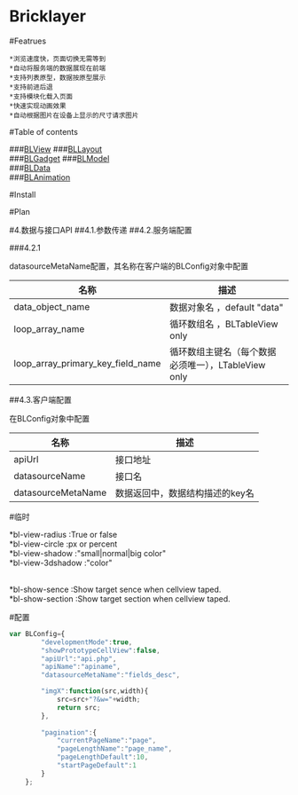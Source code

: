Bricklayer
===================

#Featrues

	*浏览速度快，页面切换无需等到   
	*自动将服务端的数据展现在前端   
	*支持列表原型，数据按原型展示  
	*支持前进后退  
	*支持模块化载入页面  
	*快速实现动画效果  
	*自动根据图片在设备上显示的尺寸请求图片  


#Table of contents  

###[BLView](https://github.com/Colormark/Bricklayer/blob/master/BLView.md "Document") 
###[BLLayout](https://github.com/Colormark/Bricklayer/blob/master/BLLayout.md "Document")  
###[BLGadget](https://github.com/Colormark/Bricklayer/blob/master/BLGadget.md "Document")
###[BLModel](https://github.com/Colormark/Bricklayer/blob/master/BLModel.md "Document")  
###[BLData](https://github.com/Colormark/Bricklayer/blob/master/BLData.md "Document")  
###[BLAnimation](https://github.com/Colormark/Bricklayer/blob/master/BLAnimation.md "Document")    
	
#Install

#Plan







#4.数据与接口API
##4.1.参数传递
##4.2.服务端配置

###4.2.1

datasourceMetaName配置，其名称在客户端的BLConfig对象中配置

名称  | 描述
------------- | -------------
  data_object_name                | 数据对象名 ，default "data"
  loop_array_name        | 循环数组名  ，BLTableView only
  loop_array_primary_key_field_name    | 循环数组主键名（每个数据必须唯一），LTableView only
  

##4.3.客户端配置

在BLConfig对象中配置  

名称  | 描述
------------- | -------------
  apiUrl                | 接口地址
  datasourceName        | 接口名
  datasourceMetaName    | 数据返回中，数据结构描述的key名



#临时

*bl-view-radius 						:True or false<br>
*bl-view-circle 						:px or percent<br>
*bl-view-shadow 						:"small|normal|big color" <br>
*bl-view-3dshadow 					:"color"<br><br>

*bl-show-sence                  		:Show target sence when cellview taped.<br>
*bl-show-section                		:Show target section when cellview taped.<br>


#配置  
```javascript
var BLConfig={
		"developmentMode":true,
		"showPrototypeCellView":false,
		"apiUrl":"api.php",
		"apiName":"apiname",
		"datasourceMetaName":"fields_desc",

		"imgX":function(src,width){
			src=src+"?&w="+width;
			return src;
		},
		
		"pagination":{
			"currentPageName":"page",
			"pageLengthName":"page_name",
			"pageLengthDefault":10,
			"startPageDefault":1
		}
	};

```

